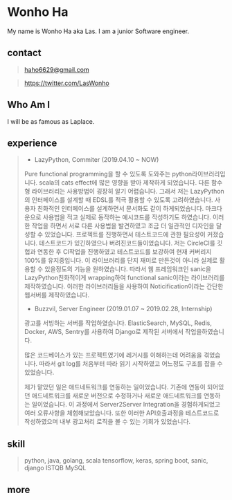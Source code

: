 # Wonho Ha

My name is Wonho Ha aka Las. I am a junior Software engineer.

## contact

> haho6629@gmail.com

> https://twitter.com/LasWonho

## Who Am I

I will be as famous as Laplace.

## experience

> - LazyPython, Commiter (2019.04.10 ~ NOW)
>
> Pure functional programming을 할 수 있도록 도와주는 python라이브러리입니다. scala의 cats effect에 많은 영향을 받아 제작하게 되었습니다.
> 다른 함수형 라이브러리는 사용방법이 굉장히 알기 어렵습니다. 그래서 저는 LazyPython의 인터페이스를 설계할 때 EDSL를 적극 활용할 수 있도록 고려하였습니다. 사용자 친화적인 인터페이스를 설계하면서 문서화도 같이 하게되었습니다. 마크다운으로 사용법을 적고 실제로 동작하는 예시코드를 작성하기도 하였습니다. 이러한 작업을 하면서 서로 다른 사용법을 발견하였고 조금 더 일관적인 디자인을 달성할 수 있었습니다.
> 프로젝트를 진행하면서 테스트코드에 관한 필요성이 커졌습니다. 테스트코드가 있긴하였으나 버려진코드들이었습니다. 저는 CircleCI를 깃헙과 연동한 후 CI작업을 진행하였고 테스트코드를 보강하여 현재 커버리지 100%를 유지중입니다.
> 이 라이브러리를 단지 재미로 만든것이 아니라 실제로 활용할 수 있을정도의 기능을 원하였습니다. 따라서 웹 프레임워크인 sanic을 LazyPython친화적이게 wrapping하여 functional sanic이라는 라이브러리를 제작하였습니다. 이러한 라이브러리들을 사용하여 Noticification이라는 간단한 웹서버를 제작하였습니다.
>
> - Buzzvil, Server Engineer (2019.01.07 ~ 2019.02.28, Internship)
>
> 광고를 서빙하는 서버를 작업하였습니다. ElasticSearch, MySQL, Redis, Docker, AWS, Sentry를 사용하여 Django로 제작된 서버에서 작업을하였습니다.
>
> 많은 코드베이스가 있는 프로젝트였기에 레거시를 이해하는데 어려움을 겪었습니다. 따라서 git log를 처음부터 따라 읽기 시작하였고 어느정도 구조를 잡을 수 있었습니다.
>
> 제가 맡았던 일은 애드네트워크를 연동하는 일이었습니다. 기존에 연동이 되어있던 애드네트워크를 새로운 버전으로 수정하거나 새로운 애드네트워크를 연동하는 일이었습니다. 이 과정에서 Server2Server Integration을 경험하게되었고 여러 오류사항을 체험해보았습니다. 또한 이러한 API호출과정을 테스트코드로 작성하였으며 내부 광고처리 로직을 볼 수 있는 기회가 있었습니다.
>

## skill

> python, java, golang, scala
> tensorflow, keras, spring boot, sanic, django
> ISTQB
> MySQL

## more

